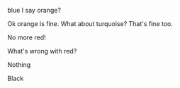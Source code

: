 blue I say
orange?

Ok orange is fine.
What about turquoise?
That's fine too. 

No more red!

What's wrong with red?

Nothing

Black
